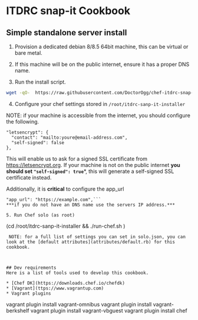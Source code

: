 # ITDRC snap-it Cookbook

## Simple standalone server install

1. Provision a dedicated debian 8/8.5 64bit machine, this can be virtual or bare metal.

2. If this machine will be on the public internet, ensure it has a proper DNS name.

3. Run the install script.
```bash
wget -qO-  https://raw.githubusercontent.com/DoctorOgg/chef-itdrc-snap-it/master/chef-solo-install/install.sh  | sudo bash
```

4. Configure your chef settings stored in ```/root/itdrc-sanp-it-installer```

 NOTE: if your machine is accessible from the internet, you should configure the following.

 ```
 "letsencrypt": {
   "contact": "mailto:youre@email-address.com",
   "self-signed": false
 },
 ```
 This will enable us to ask for a signed SSL certificate from https://letsencrypt.org. If your machine is not on the public internet **you should set ```"self-signed": true```***, this will generate a self-signed SSL certificate instead.

 Additionally, it is **critical** to configure the app_url
 ```
 "app_url": "https://example.com",```
 ***if you do not have an DNS name use the servers IP address.***

5. Run Chef solo (as root)
```
(cd /root/itdrc-sanp-it-installer && ./run-chef.sh )
```
 NOTE: for a full list of settings you can set in solo.json, you can look at the [default attributes](attributes/default.rb) for this cookbook.



## Dev requirements
Here is a list of tools used to develop this cookbook.

* [Chef DK](https://downloads.chef.io/chefdk)
* [Vagrant](ttps://www.vagrantup.com)
* Vagrant plugins
```
vagrant plugin install vagrant-omnibus
vagrant plugin install vagrant-berkshelf
vagrant plugin install vagrant-vbguest
vagrant plugin install chef
```
